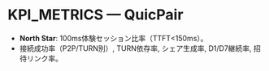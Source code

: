# KPI_METRICS — QuicPair

- **North Star**: 100ms体験セッション比率（TTFT<150ms）。
- 接続成功率（P2P/TURN別）, TURN依存率, シェア生成率, D1/D7継続率, 招待リンク率。
